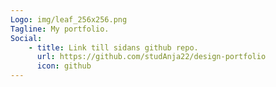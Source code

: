 ```yaml
---
Logo: img/leaf_256x256.png
Tagline: My portfolio.
Social:
    - title: Link till sidans github repo.
      url: https://github.com/studAnja22/design-portfolio
      icon: github
---
```


